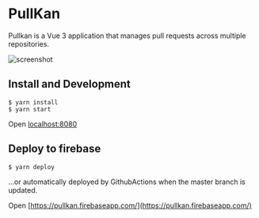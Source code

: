 # PullKan

Pullkan is a Vue 3 application that manages pull requests across multiple repositories.

![screenshot](https://user-images.githubusercontent.com/16274215/124304516-c288e800-db9e-11eb-89cb-cbef5ff992a8.png)

## Install and Development

```
$ yarn install
$ yarn start
```

Open [localhost:8080](http://localhost:8080/)

## Deploy to firebase

```
$ yarn deploy
```

...or automatically deployed by GithubActions when the master branch is updated.

Open [https://pullkan.firebaseapp.com/](https://pullkan.firebaseapp.com/)
